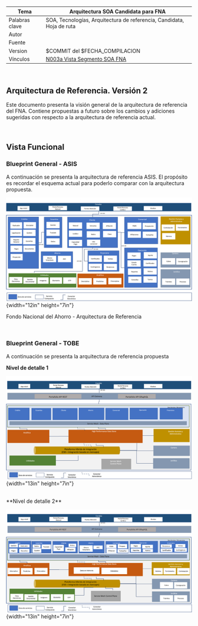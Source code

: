 | Tema           | **Arquitectura SOA Candidata para FNA**           |
|----------------|---------------------------------------------------|
| Palabras clave | SOA, Tecnologías, Arquitectura de referencia, Candidata, Hoja de ruta |
| Autor          |                                                   |
| Fuente         |                                                   |
| Version        | $COMMIT del $FECHA_COMPILACION                    |
| Vínculos       | [N003a Vista Segmento SOA FNA](N03a%a20Vsta%20aSegenta%20SOA%20FNA.md)|

<br>

## Arquitectura de Referencia. Versión 2

Este documento presenta la visión general de la arquitectura de
referencia del FNA. Contiene propuestas a futuro sobre los cambios y
adiciones sugeridas con respecto a la arquitectura de referencia actual.

<br>

## Vista Funcional

### Blueprint General - ASIS
A continuación se presenta la arquitectura de referencia ASIS. El
propósito es recordar el esquema actual para poderlo comparar con la
arquitectura propuesta.

![](images/arq/media/image1.png){width="12in"
height="7in"}

Fondo Nacional del Ahorro - Arquitectura de Referencia

<br>



### Blueprint General - TOBE
A continuación se presenta la arquitectura de referencia propuesta

**Nivel de detalle 1**

![](images/arq/media/image1.1.png){width="13in"
height="7in"}

<br>
**Nivel de detalle 2**

![](images/arq/media/image2.png){width="13in"
height="7in"}

